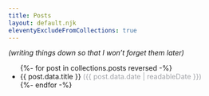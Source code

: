 ```yaml
---
title: Posts
layout: default.njk
eleventyExcludeFromCollections: true
---
```


*(writing things down so that I won’t forget them later)*

<ul>
    {%- for post in collections.posts reversed -%}
        <li><a style="text-decoration: none" href="{{ post.url }}">{{ post.data.title }}</a> <span style="color: #a1a3a8">({{ post.data.date | readableDate }})</span></li>
    {%- endfor -%}
</ul>
